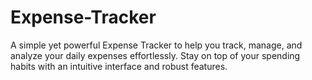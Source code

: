 # Expense-Tracker
A simple yet powerful Expense Tracker to help you track, manage, and analyze your daily expenses effortlessly. Stay on top of your spending habits with an intuitive interface and robust features.
